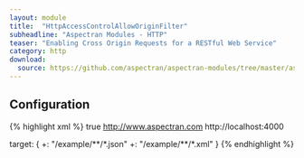 ```yaml
---
layout: module
title:  "HttpAccessControlAllowOriginFilter"
subheadline: "Aspectran Modules - HTTP"
teaser: "Enabling Cross Origin Requests for a RESTful Web Service"
category: http
download:
  source: https://github.com/aspectran/aspectran-modules/tree/master/aspectran-http/src/main/java/com/aspectran/support/http
---
```


## Configuration

{% highlight xml %}
<bean id="httpAccessControlAllowOriginFilter" class="com.aspectran.support.http.HttpAccessControlAllowOriginFilter" scope="singleton">
  <property>
    <item name="withCredentials" valueType="boolean">true</item>
    <item name="origins" type="set">
      <value>http://www.aspectran.com</value>
      <value>http://localhost:4000</value>
    </item>
  </property>
</bean>

<aspect id="httpAccessControlAllowOriginFilterAspect">
  <joinpoint scope="translet">
    <pointcut>
      target: {
        +: "/example/**/*.json"
        +: "/example/**/*.xml"
      }
    </pointcut>
  </joinpoint>
  <advice bean="httpAccessControlAllowOriginFilter">
    <after>
      <action method="checkAccessControlAllowCredentials"/>
    </after>
  </advice>
</aspect>
{% endhighlight %}
